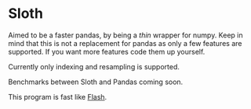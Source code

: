 # Sloth

Aimed to be a faster pandas, by being a *thin* wrapper for numpy. Keep in mind that this is not a replacement for pandas as only a few features are supported. If you want more features code them up yourself.

Currently only indexing and resampling is supported.

Benchmarks between Sloth and Pandas coming soon.

This program is fast like [Flash](https://www.youtube.com/watch?v=dM-li2Cn5Pw).
